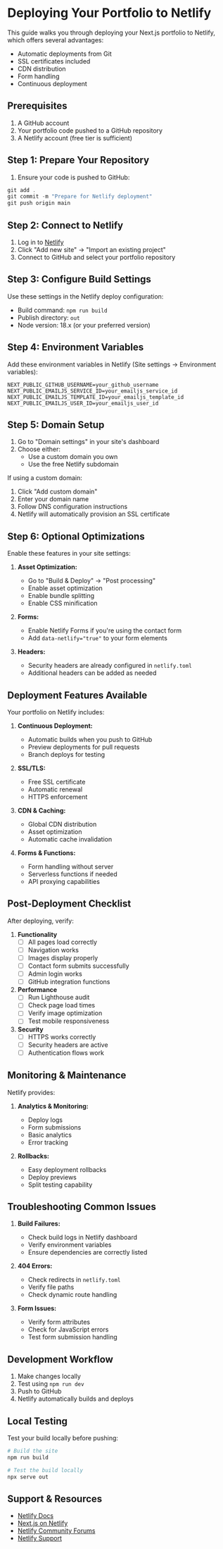 # Deploying Your Portfolio to Netlify

This guide walks you through deploying your Next.js portfolio to Netlify, which offers several advantages:
- Automatic deployments from Git
- SSL certificates included
- CDN distribution
- Form handling
- Continuous deployment

## Prerequisites

1. A GitHub account
2. Your portfolio code pushed to a GitHub repository
3. A Netlify account (free tier is sufficient)

## Step 1: Prepare Your Repository

1. Ensure your code is pushed to GitHub:
```powershell
git add .
git commit -m "Prepare for Netlify deployment"
git push origin main
```

## Step 2: Connect to Netlify

1. Log in to [Netlify](https://app.netlify.com/)
2. Click "Add new site" → "Import an existing project"
3. Connect to GitHub and select your portfolio repository

## Step 3: Configure Build Settings

Use these settings in the Netlify deploy configuration:

- Build command: `npm run build`
- Publish directory: `out`
- Node version: 18.x (or your preferred version)

## Step 4: Environment Variables

Add these environment variables in Netlify (Site settings → Environment variables):

```
NEXT_PUBLIC_GITHUB_USERNAME=your_github_username
NEXT_PUBLIC_EMAILJS_SERVICE_ID=your_emailjs_service_id
NEXT_PUBLIC_EMAILJS_TEMPLATE_ID=your_emailjs_template_id
NEXT_PUBLIC_EMAILJS_USER_ID=your_emailjs_user_id
```

## Step 5: Domain Setup

1. Go to "Domain settings" in your site's dashboard
2. Choose either:
   - Use a custom domain you own
   - Use the free Netlify subdomain

If using a custom domain:
1. Click "Add custom domain"
2. Enter your domain name
3. Follow DNS configuration instructions
4. Netlify will automatically provision an SSL certificate

## Step 6: Optional Optimizations

Enable these features in your site settings:

1. **Asset Optimization:**
   - Go to "Build & Deploy" → "Post processing"
   - Enable asset optimization
   - Enable bundle splitting
   - Enable CSS minification

2. **Forms:**
   - Enable Netlify Forms if you're using the contact form
   - Add `data-netlify="true"` to your form elements

3. **Headers:**
   - Security headers are already configured in `netlify.toml`
   - Additional headers can be added as needed

## Deployment Features Available

Your portfolio on Netlify includes:

1. **Continuous Deployment:**
   - Automatic builds when you push to GitHub
   - Preview deployments for pull requests
   - Branch deploys for testing

2. **SSL/TLS:**
   - Free SSL certificate
   - Automatic renewal
   - HTTPS enforcement

3. **CDN & Caching:**
   - Global CDN distribution
   - Asset optimization
   - Automatic cache invalidation

4. **Forms & Functions:**
   - Form handling without server
   - Serverless functions if needed
   - API proxying capabilities

## Post-Deployment Checklist

After deploying, verify:

1. **Functionality**
   - [ ] All pages load correctly
   - [ ] Navigation works
   - [ ] Images display properly
   - [ ] Contact form submits successfully
   - [ ] Admin login works
   - [ ] GitHub integration functions

2. **Performance**
   - [ ] Run Lighthouse audit
   - [ ] Check page load times
   - [ ] Verify image optimization
   - [ ] Test mobile responsiveness

3. **Security**
   - [ ] HTTPS works correctly
   - [ ] Security headers are active
   - [ ] Authentication flows work

## Monitoring & Maintenance

Netlify provides:

1. **Analytics & Monitoring:**
   - Deploy logs
   - Form submissions
   - Basic analytics
   - Error tracking

2. **Rollbacks:**
   - Easy deployment rollbacks
   - Deploy previews
   - Split testing capability

## Troubleshooting Common Issues

1. **Build Failures:**
   - Check build logs in Netlify dashboard
   - Verify environment variables
   - Ensure dependencies are correctly listed

2. **404 Errors:**
   - Check redirects in `netlify.toml`
   - Verify file paths
   - Check dynamic route handling

3. **Form Issues:**
   - Verify form attributes
   - Check for JavaScript errors
   - Test form submission handling

## Development Workflow

1. Make changes locally
2. Test using `npm run dev`
3. Push to GitHub
4. Netlify automatically builds and deploys

## Local Testing

Test your build locally before pushing:

```powershell
# Build the site
npm run build

# Test the build locally
npx serve out
```

## Support & Resources

- [Netlify Docs](https://docs.netlify.com/)
- [Next.js on Netlify](https://docs.netlify.com/integrate/frameworks/next-js/overview/)
- [Netlify Community Forums](https://answers.netlify.com/)
- [Netlify Support](https://www.netlify.com/support/)